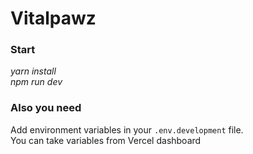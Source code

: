 # Vitalpawz

### Start

_yarn install_ <br>
_npm run dev_

### Also you need

Add environment variables in your `.env.development` file. <br> You can take variables from Vercel dashboard
